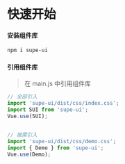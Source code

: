 # 快速开始

#### 安装组件库
```bash
npm i supe-ui
```

#### 引用组件库
> 在 main.js 中引用组件库

```javascript
// 全部引入
import 'supe-ui/dist/css/index.css';
import SUI from 'supe-ui';
Vue.use(SUI);


// 按需引入
import 'supe-ui/dist/css/demo.css';
import { Demo } from 'supe-ui';
Vue.use(Demo);
```

